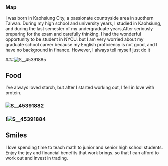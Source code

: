 ### Map 
I was born in Kaohsiung City, a passionate countryside area in suothern Taiwan. During my high school and university years, I studied in Kaohsiung, and during the last semester of my undergraduate years,After seriously preparing for the exam and carefully thinking. I had the wonderful opportunity to be student in NYCU. but I am very worried about my graduate school career because my English proficiency is not good, and I have no background in finance. However, I always tell myself just do it




###![S__45391885](https://github.com/user-attachments/assets/119e97b5-2515-4a33-a48d-48f195eb7313)


## Food 
I’ve always loved starch, but after I started working out, I fell in love with protein. 
### ![S__45391882](https://github.com/user-attachments/assets/75b19b29-f965-4391-b75d-bd28c63f2e6c)
### !![S__45391884](https://github.com/user-attachments/assets/e1c1e41d-ac6d-4536-8c4f-99209a48f227)






## Smiles
I love spending time to teach math to junior and senior high school students. Enjoy the joy and financial benefits that work brings. so that I can afford to work out and invest in trading.

